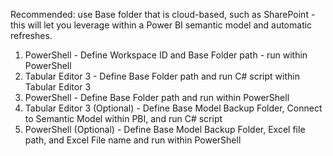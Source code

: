 Recommended: use Base folder that is cloud-based, such as SharePoint - this will let you leverage within a Power BI semantic model and automatic refreshes. 

1. PowerShell - Define Workspace ID and Base Folder path - run within PowerShell
2. Tabular Editor 3 - Define Base Folder path and run C# script within Tabular Editor 3
3. PowerShell - Define Base Folder path and run within PowerShell
4. Tabular Editor 3 (Optional) - Define Base Model Backup Folder, Connect to Semantic Model within PBI, and run C# script
5. PowerShell (Optional) - Define Base Model Backup Folder, Excel file path, and Excel File name and run within PowerShell
